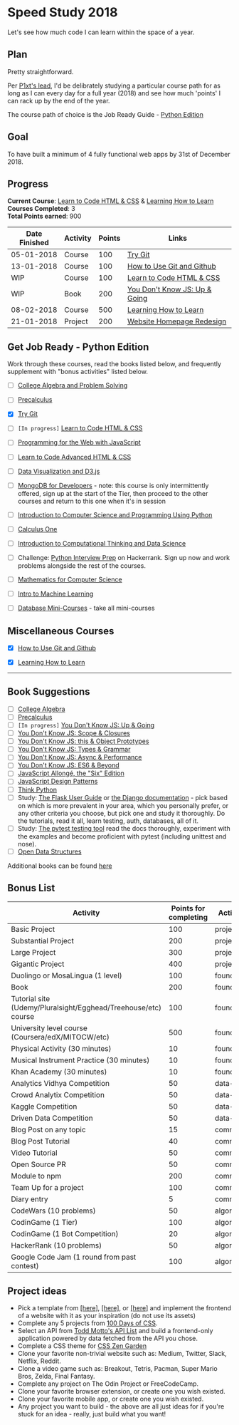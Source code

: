 # Speed Study 2018

Let's see how much code I can learn within the space of a year.

## Plan

Pretty straightforward. 

Per [P1xt's lead](https://github.com/P1xt/speedstudy), I'd be delibrately studying a particular course path for as long as I can every day for a full year (2018) and see how much 'points' I can rack up by the end of the year.

The course path of choice is the Job Ready Guide - [Python Edition](https://github.com/P1xt/p1xt-guides/blob/master/job-ready-python-edition.md)

## Goal

To have built a minimum of 4 fully functional web apps by 31st of December 2018.

## Progress

**Current Course**: [Learn to Code HTML & CSS](http://learn.shayhowe.com/html-css/) & [Learning How to Learn](https://www.coursera.org/learn/learning-how-to-learn)  
**Courses Completed**: 3  
**Total Points earned**: 900  

| Date Finished | Activity                  | Points | Links  												   								|  
| ------------- | ------------------------- | ------ | -------------------------------------------------------------------------------------|
| 05-01-2018    | Course 				    | 100	 | [Try Git](https://try.github.io/levels/1/challenges/1)  								|
| 13-01-2018 	| Course 					| 100 	 | [How to Use Git and Github](https://www.udacity.com/course/how-to-use-git-and-github--ud775) |
| WIP		 	| Course					| 100	 | [Learn to Code HTML & CSS](http://learn.shayhowe.com/html-css/)						|
| WIP			| Book						| 200	 | [You Don't Know JS: Up & Going](https://github.com/getify/You-Dont-Know-JS/blob/master/up%20&%20going/README.md#you-dont-know-js-up--going)	|
| 08-02-2018	| Course					| 500	 | 	[Learning How to Learn](https://www.coursera.org/learn/learning-how-to-learn)		|
| 21-01-2018	| Project 					| 200	 | [Website Homepage Redesign](https://techviews.com.ng/)								|

## Get Job Ready - Python Edition

Work through these courses, read the books listed below, and frequently supplement with "bonus activities" listed below.

- [ ]  [College Algebra and Problem Solving](https://www.edx.org/course/college-algebra-problem-solving-asux-mat117x) 
- [ ]  [Precalculus](https://www.edx.org/course/precalculus-asux-mat170x) 
- [x]  [Try Git](https://try.github.io/levels/1/challenges/1)
- [ ]  `[In progress]` [Learn to Code HTML & CSS](http://learn.shayhowe.com/html-css/)    
- [ ]  [Programming for the Web with JavaScript](https://www.edx.org/course/programming-web-javascript-pennx-sd4x) 
- [ ]  [Learn to Code Advanced HTML & CSS](http://learn.shayhowe.com/advanced-html-css/)    
- [ ]  [Data Visualization and D3.js](https://www.udacity.com/course/data-visualization-and-d3js--ud507)
- [ ]  [MongoDB for Developers](https://university.mongodb.com/courses/M101P/about) - note: this course is only intermittently offered, sign up at the start of the Tier, then proceed to the other courses and return to this one when it's in session 
- [ ]  [Introduction to Computer Science and Programming Using Python](https://www.edx.org/course/introduction-computer-science-mitx-6-00-1x-11) 
- [ ]  [Calculus One](https://www.coursera.org/learn/calculus1)  
- [ ]  [Introduction to Computational Thinking and Data Science](https://www.edx.org/course/introduction-computational-thinking-data-mitx-6-00-2x-6) 
- [ ]  Challenge: [Python Interview Prep](https://www.hackerrank.com/chingu-challenge-3) on Hackerrank. Sign up now and work problems alongside the rest of the courses.
- [ ]  [Mathematics for Computer Science](https://ocw.mit.edu/courses/electrical-engineering-and-computer-science/6-042j-mathematics-for-computer-science-spring-2015/index.htm) 
- [ ]  [Intro to Machine Learning](https://www.udacity.com/course/intro-to-machine-learning--ud120) 
- [ ]  [Database Mini-Courses](https://lagunita.stanford.edu/courses/DB/2014/SelfPaced/about) - take all mini-courses


## Miscellaneous Courses

- [x]  [How to Use Git and Github](https://www.udacity.com/course/how-to-use-git-and-github--ud775)
- [x]  [Learning How to Learn](https://www.coursera.org/learn/learning-how-to-learn)


---


## Book Suggestions
- [ ]  [College Algebra](https://openstax.org/details/books/college-algebra)
- [ ]  [Precalculus](https://openstax.org/details/books/precalculus)  
- [ ]  `[In progress]` [You Don't Know JS: Up & Going](https://github.com/getify/You-Dont-Know-JS/blob/master/up%20&%20going/README.md#you-dont-know-js-up--going)    
- [ ]  [You Don't Know JS: Scope & Closures](https://github.com/getify/You-Dont-Know-JS/blob/master/scope%20&%20closures/README.md#you-dont-know-js-scope--closures) 
- [ ]  [You Don't Know JS: this & Object Prototypes](https://github.com/getify/You-Dont-Know-JS/blob/master/this%20&%20object%20prototypes/README.md#you-dont-know-js-this--object-prototypes)
- [ ]  [You Don't Know JS: Types & Grammar](https://github.com/getify/You-Dont-Know-JS/blob/master/types%20&%20grammar/README.md#you-dont-know-js-types--grammar)   
- [ ]  [You Don't Know JS: Async & Performance](https://github.com/getify/You-Dont-Know-JS/blob/master/async%20&%20performance/README.md#you-dont-know-js-async--performance) 
- [ ]  [You Don't Know JS: ES6 & Beyond](https://github.com/getify/You-Dont-Know-JS/blob/master/es6%20&%20beyond/README.md#you-dont-know-js-es6--beyond)  
- [ ]  [JavaScript Allongé, the "Six" Edition](https://leanpub.com/javascriptallongesix)
- [ ]  [JavaScript Design Patterns](https://addyosmani.com/resources/essentialjsdesignpatterns/book/)
- [ ]  [Think Python](http://greenteapress.com/thinkpython2/thinkpython2.pdf)
- [ ]  Study: [The Flask User Guide](http://flask.pocoo.org/docs/0.12/) or [the Django documentation](https://docs.djangoproject.com/en/1.11/) - pick based on which is more prevalent in your area, which you personally prefer, or any other criteria you choose, but pick one and study it thoroughly. Do the tutorials, read it all, learn testing, auth, databases, all of it.
- [ ]  Study: [The pytest testing tool](https://docs.pytest.org/en/latest/) read the docs thoroughly, experiment with the examples and become proficient with pytest (including unittest and nose).
- [ ]  [Open Data Structures](http://www.aupress.ca/books/120226/ebook/99Z_Morin_2013-Open_Data_Structures.pdf)

Additional books can be found [here](https://github.com/P1xt/speedstudy/blob/master/book-lists.md)

## Bonus List

| Activity                                    | Points for completing | Activity type |
| ------------------------------------------- | --------------------- | ------------- |
| Basic Project                               | 100                   | project       |
| Substantial Project                         | 200                   | project       |
| Large Project                               | 300                   | project       |
| Gigantic Project                            | 400                   | project       |
| Duolingo or MosaLingua (1 level)            | 100                   | foundation    |
| Book                                        | 200                   | foundation    |
| Tutorial site (Udemy/Pluralsight/Egghead/Treehouse/etc) course | 100 | foundation   |
| University level course (Coursera/edX/MITOCW/etc) | 500             | foundation    |
| Physical Activity (30 minutes)              | 10                    | foundation    |
| Musical Instrument Practice (30 minutes)    | 10                    | foundation    |
| Khan Academy (30 minutes)                   | 10                    | foundation    |
| Analytics Vidhya Competition                | 50                    | data-science  |
| Crowd Analytix Competition                  | 50                    | data-science  |
| Kaggle Competition                          | 50                    | data-science  |
| Driven Data Competition                     | 50                    | data-science  |
| Blog Post on any topic                      | 15                    | communication |
| Blog Post Tutorial                          | 40                    | communication |
| Video Tutorial                              | 50                    | communication |
| Open Source PR                              | 50                    | communication |
| Module to npm                               | 200                   | communication |
| Team Up for a project                       | 100                   | communication |
| Diary entry                                 | 5                     | communication |
| CodeWars (10 problems)                      | 50                    | algorithms    |
| CodinGame (1 Tier)                          | 100                   | algorithms    |
| CodinGame (1 Bot Competition)               | 20                    | algorithms    |
| HackerRank (10 problems)                    | 50                    | algorithms    |
| Google Code Jam (1 round from past contest) | 100                   | algorithms    |

## Project ideas

*   Pick a template from [\[here\]](https://freebiesbug.com/psd-freebies/website-template/), [\[here\]](http://www.os-templates.com/free-website-templates), or [\[here\]](http://www.os-templates.com/free-website-templates) and implement the frontend of a website with it as your inspiration (do not use its assets)
*   Complete any 5 projects from [100 Days of CSS](https://100dayscss.com/).
*   Select an API from [Todd Motto's API List](https://github.com/toddmotto/public-apis) and build a frontend-only application powered by data fetched from the API you chose.
*   Complete a CSS theme for [CSS Zen Garden](http://www.csszengarden.com/)
*   Clone your favorite non-trivial website such as: Medium, Twitter, Slack, Netflix, Reddit.
*   Clone a video game such as: Breakout, Tetris, Pacman, Super Mario Bros, Zelda, Final Fantasy.
*   Complete any project on The Odin Project or FreeCodeCamp.
*   Clone your favorite browser extension, or create one you wish existed.
*   Clone your favorite mobile app, or create one you wish existed.
*   Any project you want to build - the above are all just ideas for if you're stuck for an idea - really, just build what you want!